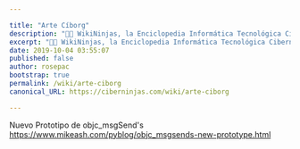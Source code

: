 ```yaml
---

title: "Arte Cíborg"
description: "👨‍💻 WikiNinjas, la Enciclopedia Informática Tecnológica Ciberninjas: Arte Cíborg"
excerpt: "👨‍💻 WikiNinjas, la Enciclopedia Informática Tecnológica Ciberninjas: Arte Cíborg"
date: 2019-10-04 03:55:07
published: false
author: rosepac
bootstrap: true
permalink: /wiki/arte-ciborg
canonical_URL: https://ciberninjas.com/wiki/arte-ciborg

---
```


Nuevo Prototipo de objc_msgSend's https://www.mikeash.com/pyblog/objc_msgsends-new-prototype.html